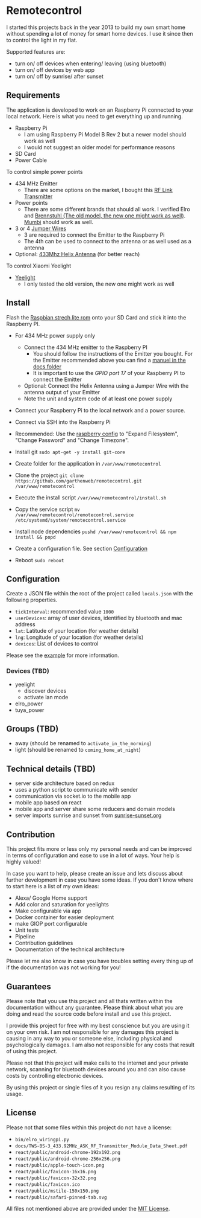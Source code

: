 # Remotecontrol

I started this projects back in the year 2013 to build my own smart home without spending a lot of money for smart home devices. I use it since then to control the light in my flat.

Supported features are:

- turn on/ off devices when entering/ leaving (using bluetooth)
- turn on/ off devices by web app
- turn on/ off by sunrise/ after sunset

## Requirements

The application is developed to work on an Raspberry Pi connected to your local network. Here is what you need to get everything up and running.

- Raspberry Pi
  - I am using Raspberry Pi Model B Rev 2 but a newer model should work as well
  - I would not suggest an older model for performance reasons
- SD Card
- Power Cable

To control simple power points

- 434 MHz Emitter
  - There are some options on the market, I bought this [RF Link Transmitter](https://www.exp-tech.de/module/wireless/funk/4390/rf-link-transmitter-434mhz-wrl-10534)
- Power points
  - There are some different brands that should all work. I verified Elro and [Brennstuhl (The old model, the new one might work as well)](https://www.amazon.de/Brennenstuhl-Funkschalt-Set-Funksteckdosen-Innenbereich-Kindersicherung). [Mumbi](https://www.amazon.de/mumbi-4-Kanal-1100-Funksteckdosen-FS300/dp/B002UJKW7K) should work as well.
- 3 or 4 [Jumper Wires](https://www.exp-tech.de/zubehoer/kabel/jumper-wires/5124/m/f-200mm-jumper-wires-40-stueck)
  - 3 are required to connect the Emitter to the Raspberry Pi
  - The 4th can be used to connect to the antenna or as well used as a antenna
- Optional: [433Mhz Helix Antenna](https://www.amazon.com/DAOKI-antenna-Helical-Control-Raspberry/dp/B01CGMOYYM) (for better reach)

To control Xiaomi Yeelight

- [Yeelight](https://www.lightinthebox.com/de/p/smart-led-gluehlampen-19-smd-600-lm-warmes-weiss-kuehles-weiss-rgb-v-1-stueck_p5944003.html)
  - I only tested the old version, the new one might work as well

## Install

Flash the [Raspbian strech lite rom](https://www.raspberrypi.org/downloads/raspbian/) onto your SD Card and stick it into the Raspberry PI.

* For 434 MHz power supply only

  * Connect the 434 MHz emitter to the Raspberry PI
    * You should follow the instructions of the Emitter you bought. For the Emitter recommended above you can find a [manuel in the docs folder](docs/TWS-BS-3_433.92MHz_ASK_RF_Transmitter_Module_Data_Sheet.pdf)
    * It is important to use the *GPIO port 17* of your Raspberry PI to connect the Emitter
  * Optional: Connect the Helix Antenna using a Jumper Wire with the antenna output of your Emitter
  * Note the unit and system code of at least one power supply

* Connect your Raspberry Pi to the local network and a power source.
* Connect via SSH into the Raspberry Pi
* Recommended: Use the [raspberry config](https://www.raspberrypi.org/documentation/configuration/raspi-config.md) to "Expand Filesystem", "Change Password" and "Change Timezone".
* Install git `sudo apt-get -y install git-core`
* Create folder for the application in `/var/www/remotecontrol`
* Clone the project `git clone https://github.com/garthenweb/remotecontrol.git /var/www/remotecontrol`
* Execute the install script `/var/www/remotecontrol/install.sh`
* Copy the service script `mv /var/www/remotecontrol/remotecontrol.service /etc/systemd/system/remotecontrol.service`
* Install node dependencies `pushd /var/www/remotecontrol && npm install && popd`
* Create a configuration file. See section [Configuration](#Configuration)
* Reboot `sudo reboot`

## Configuration

Create a JSON file within the root of the project called `locals.json` with the following properties.

- `tickInterval`: recommended value `1000`
- `userDevices`: array of user devices, identified by bluetooth and mac address
- `lat`: Latitude of your location (for weather details)
- `lng`: Longitude of your location (for weather details)
- `devices`: List of devices to control

Please see the [example](docs/example-locals.json) for more information.


### Devices (TBD)

- yeelight
  - discover devices
  - activate lan mode
- elro_power
- tuya_power

## Groups (TBD)

- away (should be renamed to `activate_in_the_morning`)
- light (should be renamed to `coming_home_at_night`)

## Technical details (TBD)

- server side architecture based on redux
- uses a python script to communicate with sender
- communication via socket.io to the mobile app
- mobile app based on react
- mobile app and server share some reducers and domain models
- server imports sunrise and sunset from [sunrise-sunset.org](https://sunrise-sunset.org/)

## Contribution

This project fits more or less only my personal needs and can be improved in terms of configuration and ease to use in a lot of ways. Your help is highly valued!

In case you want to help, please create an issue and lets discuss about further development in case you have some ideas. If you don't know where to start here is a list of my own ideas:

- Alexa/ Google Home support
- Add color and saturation for yeelights
- Make configurable via app
- Docker container for easier deployment
- make GIOP port configurable
- Unit tests
- Pipeline
- Contribution guidelines
- Documentation of the technical architecture

Please let me also know in case you have troubles setting every thing up of if the documentation was not working for you!

## Guarantees

Please note that you use this project and all thats written within the documentation without any guarantee. Please think about what you are doing and read the source code before install and use this project.

I provide this project for free with my best conscience but you are using it on your own risk. I am not responsible for any damages this project is causing in any way to you or someone else, including physical and psychologically damages. I am also not responsible for any costs that result of using this project.

Please not that this project will make calls to the internet and your private network, scanning for bluetooth devices around you and can also cause costs by controlling electronic devices.

By using this project or single files of it you resign any claims resulting of its usage.

## License

Please not that some files within this project do not have a license:

* `bin/elro_wiringpi.py`
* `docs/TWS-BS-3_433.92MHz_ASK_RF_Transmitter_Module_Data_Sheet.pdf`
* `react/public/android-chrome-192x192.png`
* `react/public/android-chrome-256x256.png`
* `react/public/apple-touch-icon.png`
* `react/public/favicon-16x16.png`
* `react/public/favicon-32x32.png`
* `react/public/favicon.ico`
* `react/public/mstile-150x150.png`
* `react/public/safari-pinned-tab.svg`

All files not mentioned above are provided under the [MIT License](https://opensource.org/licenses/mit-license.php).
